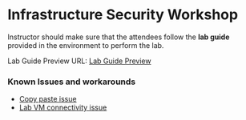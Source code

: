 # Infrastructure Security Workshop 

Instructor should make sure that the attendees follow the **lab guide** provided in the environment to perform the lab.

Lab Guide Preview URL: [Lab Guide Preview](https://experience.cloudlabs.ai/#/labguidepreview/ea53192e-b038-49e1-8f6e-653c3fade0ea)

### Known Issues and workarounds
- [Copy paste issue](https://docs.cloudlabs.ai/Learner/Troubleshooting/CopyPaste)
- [Lab VM connectivity issue](https://docs.cloudlabs.ai/Learner/Troubleshooting/RDP)
